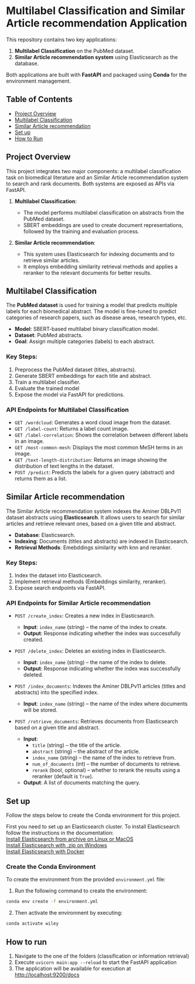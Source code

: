 # Multilabel Classification and Similar Article recommendation Application

This repository contains two key applications:
1. **Multilabel Classification** on the PubMed dataset.
2. **Similar Article recommendation system** using Elasticsearch as the database.

Both applications are built with **FastAPI** and packaged using **Conda** for the environment management.

## Table of Contents
- [Project Overview](#project-overview)
- [Multilabel Classification](#multilabel-classification)
- [Similar Article recommendation](#similar-article-recommendation)
- [Set up](#set-up)
- [How to Run](#how-to-run)


## Project Overview
This project integrates two major components: a multilabel classification task on biomedical literature and an Similar Article recommendation system to search and rank documents. Both systems are exposed as APIs via FastAPI.

1. **Multilabel Classification**: 
   - The model performs multilabel classification on abstracts from the PubMed dataset.
   - SBERT embeddings are used to create document representations, followed by the training and evaluation process.

2. **Similar Article recommendation**: 
   - This system uses Elasticsearch for indexing documents and to retrieve similar articles.
   - It employs embedding similarity retrieval methods and applies a reranker to the relevant documents for better results.

## Multilabel Classification
The **PubMed dataset** is used for training a model that predicts multiple labels for each biomedical abstract. The model is fine-tuned to predict categories of research papers, such as disease areas, research types, etc.

- **Model**: SBERT-based multilabel binary classification model.
- **Dataset**: PubMed abstracts.
- **Goal**: Assign multiple categories (labels) to each abstract.
  
### Key Steps:
1. Preprocess the PubMed dataset (titles, abstracts).
2. Generate SBERT embeddings for each title and abstract.
3. Train a multilabel classifier.
4. Evaluate the trained model
5. Expose the model via FastAPI for predictions.

### API Endpoints for Multilabel Classification

- `GET /wordcloud`: Generates a word cloud image from the dataset.
- `GET /label-count`: Returns a label count image.
- `GET /label-correlation`: Shows the correlation between different labels in an image.
- `GET /most-common-mesh`: Displays the most common MeSH terms in an image.
- `GET /text-length-distribution`: Returns an image showing the distribution of text lengths in the dataset.
- `POST /predict`: Predicts the labels for a given query (abstract) and returns them as a list.

## Similar Article recommendation
The Similar Article recommendation system indexes the Aminer DBLPv11 dataset abstracts using **Elasticsearch**. It allows users to search for similar articles and retrieve relevant ones, based on a given title and abstract.

- **Database**: Elasticsearch.
- **Indexing**: Documents (titles and abstracts) are indexed in Elasticsearch.
- **Retrieval Methods**: Emebddings similarity with knn and reranker.
  
### Key Steps:
1. Index the dataset into Elasticsearch.
2. Implement retrieval methods (Embeddings similarity, reranker).
3. Expose search endpoints via FastAPI.

### API Endpoints for Similar Article recommendation

- `POST /create_index`: Creates a new index in Elasticsearch.
    - **Input**: `index_name` (string) – the name of the index to create.
    - **Output**: Response indicating whether the index was successfully created.

- `POST /delete_index`: Deletes an existing index in Elasticsearch.
    - **Input**: `index_name` (string) – the name of the index to delete.
    - **Output**: Response indicating whether the index was successfully deleted.

- `POST /index_documents`: Indexes the Aminer DBLPv11 articles (titles and abstracts) into the specified index.
    - **Input**: `index_name` (string) – the name of the index where documents will be stored.

- `POST /retrieve_documents`: Retrieves documents from Elasticsearch based on a given title and abstract.
    - **Input**:
        - `title` (string) – the title of the article.
        - `abstract` (string) – the abstract of the article.
        - `index_name` (string) – the name of the index to retrieve from.
        - `num_of_documents` (int) – the number of documents to retrieve.
        - `rerank` (bool, optional) – whether to rerank the results using a reranker (default is `True`).
    - **Output**: A list of documents matching the query.

## Set up

Follow the steps below to create the Conda environment for this project.

First you need to set up an Elasticsearch cluster. 
To install Elasticsearch follow the instructions in the documentation:\
[Install Elasticsearch from archive on Linux or MacOS](https://www.elastic.co/guide/en/elasticsearch/reference/current/targz.html)\
[Install Elasticsearch with .zip on Windows](https://www.elastic.co/guide/en/elasticsearch/reference/current/zip-windows.html)\
[Install Elasticsearch with Docker](https://www.elastic.co/guide/en/elasticsearch/reference/8.15/docker.html)



### Create the Conda Environment

To create the environment from the provided `environment.yml` file:

1. Run the following command to create the environment:

```bash
conda env create -f environment.yml
```
2. Then activate the environment by executing:
```bash
conda activate wiley
```

## How to run

1. Navigate to the one of the folders (classification or information retrieval)
2. Execute `uvicorn main:app --reload` to start the FastAPI application
3. The application will be available for execution at [http://localhost:9200/docs](http://localhost:9200/docs)

